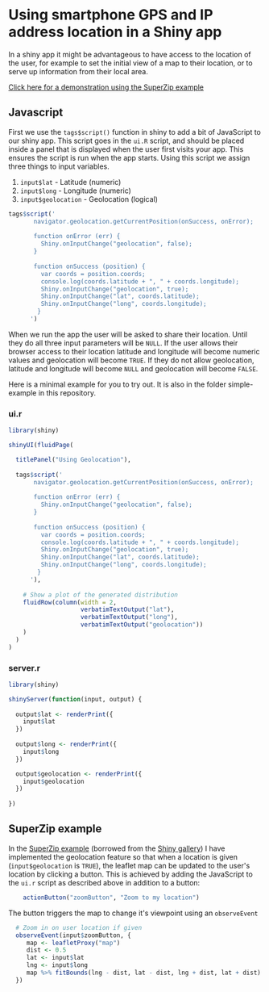 # Using smartphone GPS and IP address location in a Shiny app

In a shiny app it might be advantageous to have access to the location of the user, for example to set the initial view of a map to their location, or to serve up information from their local area.

[Click here for a demonstration using the SuperZip example](https://tomaugust.shinyapps.io/shiny_geolocation)

## Javascript

First we use the `tags$script()` function in shiny to add a bit of JavaScript to our shiny app. This script goes in the `ui.R` script, and should be placed inside a panel that is displayed when the user first visits your app. This ensures the script is run when the app starts. Using this script we assign three things to input variables. 

1. `input$lat` - Latitude (numeric)
2. `input$long` - Longitude (numeric)
3. `input$geolocation` - Geolocation (logical)

```r
tags$script('
       navigator.geolocation.getCurrentPosition(onSuccess, onError);
      
       function onError (err) {
         Shiny.onInputChange("geolocation", false);
       }
      
       function onSuccess (position) {
         var coords = position.coords;
         console.log(coords.latitude + ", " + coords.longitude);
         Shiny.onInputChange("geolocation", true);
         Shiny.onInputChange("lat", coords.latitude);
         Shiny.onInputChange("long", coords.longitude);
        }
      ')
```

When we run the app the user will be asked to share their location. Until they do all three input parameters will be `NULL`. If the user allows their browser access to their location latitude and longitude will become numeric values and geolocation will become `TRUE`. If they do not allow geolocation, latitude and longitude will become `NULL` and geolocation will become `FALSE`.

Here is a minimal example for you to try out. It is also in the folder simple-example in this repository.

### ui.r

```r
library(shiny)

shinyUI(fluidPage(

  titlePanel("Using Geolocation"),
    
  tags$script('
       navigator.geolocation.getCurrentPosition(onSuccess, onError);
      
       function onError (err) {
         Shiny.onInputChange("geolocation", false);
       }
      
       function onSuccess (position) {
         var coords = position.coords;
         console.log(coords.latitude + ", " + coords.longitude);
         Shiny.onInputChange("geolocation", true);
         Shiny.onInputChange("lat", coords.latitude);
         Shiny.onInputChange("long", coords.longitude);
        }
      '),
    
    # Show a plot of the generated distribution
    fluidRow(column(width = 2,
                    verbatimTextOutput("lat"),
                    verbatimTextOutput("long"),
                    verbatimTextOutput("geolocation"))
    )
  )
)
```

### server.r

```r
library(shiny)

shinyServer(function(input, output) {
  
  output$lat <- renderPrint({
    input$lat
  })
  
  output$long <- renderPrint({
    input$long
  })

  output$geolocation <- renderPrint({
    input$geolocation
  })
  
})
```

## SuperZip example

In the [SuperZip example](https://tomaugust.shinyapps.io/shiny_geolocation) (borrowed from the [Shiny gallery](http://shiny.rstudio.com/gallery/superzip-example.html)) I have implemented the geolocation feature so that when a location is given (`input$geolocation` is `TRUE`), the leaflet map can be updated to the user's location by clicking a button. This is achieved by adding the JavaScript to the `ui.r` script as described above in addition to a button:

```r
    actionButton("zoomButton", "Zoom to my location")
```

The button triggers the map to change it's viewpoint using an `observeEvent`

```r
  # Zoom in on user location if given
  observeEvent(input$zoomButton, {
     map <- leafletProxy("map")
     dist <- 0.5
     lat <- input$lat
     lng <- input$long
     map %>% fitBounds(lng - dist, lat - dist, lng + dist, lat + dist)
  })
```

